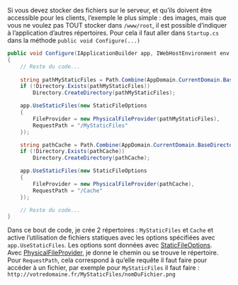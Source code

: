 Si vous devez stocker des fichiers sur le serveur, et qu’ils doivent être accessible pour les clients, l’exemple le plus simple : des images, mais que vous ne voulez pas TOUT stocker dans `/www/root`, il est possible d’indiquer à l’application d’autres répertoires. Pour cela il faut aller dans `Startup.cs` dans la méthode `public void Configure(...)`   
```csharp
public void Configure(IApplicationBuilder app, IWebHostEnvironment env, IServiceProvider serviceProvider)
{
	// Reste du code...
	
	string pathMyStaticFiles = Path.Combine(AppDomain.CurrentDomain.BaseDirectory, "MyStaticFiles");
	if (!Directory.Exists(pathMyStaticFiles))
		Directory.CreateDirectory(pathMyStaticFiles);

	app.UseStaticFiles(new StaticFileOptions
	{
		FileProvider = new PhysicalFileProvider(pathMyStaticFiles),
		RequestPath = "/MyStaticFiles"
	});

	string pathCache = Path.Combine(AppDomain.CurrentDomain.BaseDirectory, "Cache");
	if (!Directory.Exists(pathCache))
		Directory.CreateDirectory(pathCache);

	app.UseStaticFiles(new StaticFileOptions
	{
		FileProvider = new PhysicalFileProvider(pathCache),
		RequestPath = "/Cache"
	});

	// Reste du code...
}
```

Dans ce bout de code, je crée 2 répertoires : `MyStaticFiles` et `Cache` et active l’utilisation de fichiers statiques avec les options spécifiées avec `app.UseStaticFiles`. Les options sont données avec [StaticFileOptions](https://docs.microsoft.com/fr-fr/dotnet/api/microsoft.aspnetcore.builder.staticfileoptions?view=aspnetcore-5.0).  
Avec [PhysicalFileProvider](https://docs.microsoft.com/fr-fr/dotnet/api/microsoft.extensions.fileproviders.physicalfileprovider?view=dotnet-plat-ext-5.0), je donne le chemin ou se trouve le répertoire.   
Pour `RequestPath`, cela correspond à qu’elle requête il faut faire pour accéder à un fichier, par exemple pour `MyStaticFiles` il faut faire :   
`http://votredomaine.fr/MyStaticFiles/nomDuFichier.png`
